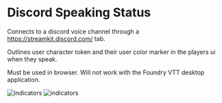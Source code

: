 # Discord Speaking Status
Connects to a discord voice channel through a https://streamkit.discord.com/ tab.

Outlines user character token and their user color marker in the players ui when they speak.

Must be used in browser. Will not work with the Foundry VTT desktop application.

![indicators](https://github.com/xaukael/discord-speaking-status/blob/ba76675eb8316e94bc6fb246feaaed041ca669d0/speaking-indicators.jpg)
![indicators](https://github.com/xaukael/discord-speaking-status/blob/6c7381110f913505221f74d2969e952d4b6b1d67/to-open-streamkit-tab.jpg)
